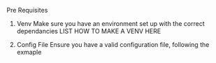 Pre Requisites

1. Venv
Make sure you have an environment set up with the correct dependancies
LIST HOW TO MAKE A VENV HERE

2. Config File
Ensure you have a valid configuration file, following the exmaple